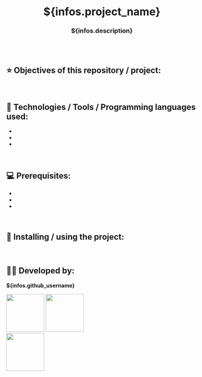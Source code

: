 <h1 align=center> ${infos.project_name} </h1>
<h3 align=center> ${infos.description} </h3>

<br>
<br>

<h2> ⭐ Objectives of this repository / project: </h2>
<p></p>

<br>

<h2> 🔬 Technologies / Tools / Programming languages ​​used: </h2>
<!--- Ex: HTML, CSS, JS, Node.Js, Yarn, NPM, PHP, Insomnia, Postman, Vs code... ---> 
<ul>
    <li></li>
    <li></li>
    <li></li>
</ul>

<br>

<h2> 💻 Prerequisites: </h2>
<!--- Ex: install node, npm, yarn... ---> 
<ul>
    <li></li>
    <li></li>
    <li></li>
</ul>

<br>

<h2> 🚀 Installing / using the project: </h2>
<p></p>

<br>

<h2> 👨‍💻 Developed by: </h2>
<strong> <p> ${infos.github_username} </p> </strong>
<img src="https://avatars.githubusercontent.com/${infos.github_username}" width="100px" height="100px">

<a href="https://github.com/${infos.github_username}"> 
    <img src="https://img.shields.io/badge/GitHub-100000?style=for-the-badge&logo=github&logoColor=white" width="100px">
</a> 

<br>

<a href="https://www.linkedin.com/in/user_name/">
    <img src="https://img.shields.io/badge/LinkedIn-0077B5?style=for-the-badge&logo=linkedin&logoColor=white"width="100px">
</a>